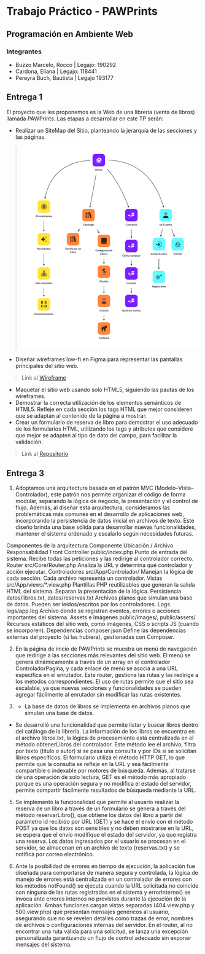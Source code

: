 # Trabajo Práctico - PAWPrints

## Programación en Ambiente Web

### **Integrantes**

- Buzzo Marcelo, Rocco   |   Legajo: 190292
- Cardona, Eliana        |   Legajo: 118441
- Pereyra Buch, Bautista |   Legajo 193177

## Entrega 1

El proyecto que les proponemos es la Web de una librería (venta de libros) llamada PAWPrints. Las etapas a desarrollar en este TP serán:

- Realizar un SiteMap del Sitio, planteando la jerarquía de las secciones y las páginas.

> ![alt text](/home/images/pawprints-sitemap.png)

- Diseñar wireframes low-fi en Figma para representar las pantallas principales del sitio web.

> Link al [Wireframe](https://www.figma.com/design/iVTO3usGiNgsAN9lrRd9ko/TP1-PAW?node-id=0-1&p=f&t=Weh9avHT0X2SWn6c-0)

- Maquetar el sitio web usando solo HTML5, siguiendo las pautas de los wireframes.
- Demostrar la correcta utilización de los elementos semánticos de HTML5. Refleje en cada sección los tags HTML que mejor consideren que se adaptan al contenido de la página a mostrar.
- Crear un formulario de reserva de libro para demostrar el uso adecuado de los formularios HTML, utilizando los tags y atributos que considere que mejor se adapten al tipo de dato del campo, para facilitar la validación.

> Link al [Repositorio](https://github.com/roccobuzzomarcelo/PAW-2025-TPS/tree/main/home)

## Entrega 3

1) Adoptamos una arquitectura basada en el patrón MVC (Modelo–Vista–Controlador), este patrón nos permite organizar el código de forma modular, separando la lógica de negocio, la presentación y el control de flujo. Además, al diseñar esta arquitectura, consideramos las problemáticas más comunes en el desarrollo de aplicaciones web, incorporando la persistencia de datos inicial en archivos de texto. Este diseño brinda una base sólida para desarrollar nuevas funcionalidades, mantener el sistema ordenado y escalarlo según necesidades futuras.

Componentes de la arquitectura
Componente	Ubicación / Archivo	Responsabilidad
Front Controller	public/index.php	Punto de entrada del sistema. Recibe todas las peticiones y las redirige al controlador correcto.
Router	src/Core/Router.php	Analiza la URL y determina qué controlador y acción ejecutar.
Controladores	src/App/Controlador/	Manejan la lógica de cada sección. Cada archivo representa un controlador.
Vistas	src/App/views/*.view.php	Plantillas PHP reutilizables que generan la salida HTML del sistema. Separan la presentación de la lógica.
Persistencia	datos/libros.txt, datos/reservas.txt	Archivos planos que simulan una base de datos. Pueden ser leídos/escritos por los controladores.
Logs	logs/app.log	Archivo donde se registran eventos, errores o acciones importantes del sistema.
Assets e Imágenes	public/images/, public/assets/	Recursos estáticos del sitio web, como imágenes, CSS o scripts JS (cuando se incorporen).
Dependencias	composer.json	Define las dependencias externas del proyecto (si las hubiera), gestionadas con Composer.

2) En la página de inicio de PAWPrints se muestra un menú de navegación que redirige a las secciones más relevantes del sitio web. El menú se genera dinámicamente a través de un array en el controlador ControladorPagina, y cada enlace de menú se asocia a una URL específica en el enrutador. Este router, gestiona las rutas y las redirige a los métodos correspondientes. El uso de rutas permite que el sitio sea escalable, ya que nuevas secciones y funcionalidades se pueden agregar fácilmente al enrutador sin modificar las rutas existentes.

3) - La base de datos de libros se implementa en archivos planos que simulan una base de datos.
- Se desarrolló una funcionalidad que permite listar y buscar libros dentro del catálogo de la librería. La información de los libros se encuentra en el archivo libros.txt,  la lógica de procesamiento está centralizada en el método obtenerLibros del controlador. Este método lee el archivo, filtra por texto (título o autor) si se pasa una consulta y por IDs si se solicitan libros específicos. El formulario utiliza el método HTTP GET, lo que permite que la consulta se refleje en la URL y sea fácilmente compartible o indexable por motores de búsqueda. Además, al tratarse de una operación de solo lectura, GET es el método más apropiado porque es una operación segura y no modifica el estado del servidor, permite compartir fácilmente resultados de búsqueda mediante la URL.

5) Se implementó la funcionalidad que permite al usuario realizar la reserva de un libro a través de un formulario se genera a través del método reservarLibro(), que obtiene los datos del libro a partir del parámetro id recibido por URL (GET) y se hace el envío con el método POST ya que los datos son sensibles y no deben mostrarse en la URL, se espera que el envío modifique el estado del servidor, ya que registra una reserva. Los datos ingresados por el usuario se procesan en el servidor, se almacenan en un archivo de texto (reservas.txt) y se notifica por correo electrónico.

6) Ante la posibilidad de errores en tiempo de ejecución, la aplicación fue diseñada para comportarse de manera segura y controlada, la lógica de manejo de errores está centralizada en un controlador de errores con los métodos notFound() se ejecuta cuando la URL solicitada no coincide con ninguna de las rutas registradas en el sistema y errorInterno() se invoca ante errores internos no previstos durante la ejecución de la aplicación. Ambas funciones cargan vistas separadas (404.view.php y 500.view.php) que presentan mensajes genéricos al usuario, asegurando que no se revelen detalles como trazas de error, nombres de archivos o configuraciones internas del servidor. En el router, al no encontrar una ruta válida para una solicitud, se lanza una excepción personalizada garantizando un flujo de control adecuado sin exponer mensajes del sistema.
